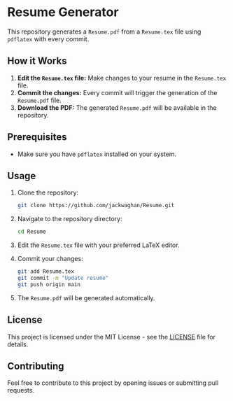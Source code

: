 # Resume Generator

This repository generates a `Resume.pdf` from a `Resume.tex` file using `pdflatex` with every commit.

## How it Works

1. **Edit the `Resume.tex` file:** Make changes to your resume in the `Resume.tex` file.
2. **Commit the changes:** Every commit will trigger the generation of the `Resume.pdf` file.
3. **Download the PDF:** The generated `Resume.pdf` will be available in the repository.

## Prerequisites

- Make sure you have `pdflatex` installed on your system.

## Usage

1. Clone the repository:
    ```sh
    git clone https://github.com/jackwaghan/Resume.git
    ```
2. Navigate to the repository directory:
   
    ```sh
    cd Resume
    ```
    
4. Edit the `Resume.tex` file with your preferred LaTeX editor.

5. Commit your changes:

    ```sh
    git add Resume.tex
    git commit -m "Update resume"
    git push origin main
    ```

6. The `Resume.pdf` will be generated automatically.

## License

This project is licensed under the MIT License - see the [LICENSE](LICENSE) file for details.

## Contributing

Feel free to contribute to this project by opening issues or submitting pull requests.
